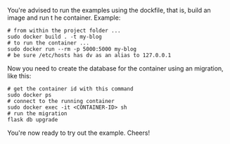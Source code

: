 You're advised to run the examples using the dockfile, that is,
build an image and run t he container. Example:

```
# from within the project folder ...
sudo docker build . -t my-blog
# to run the container ...
sudo docker run --rm -p 5000:5000 my-blog
# be sure /etc/hosts has dv as an alias to 127.0.0.1
```

Now you need to create the database for the container
using an migration, like this:

```
# get the container id with this command
sudo docker ps
# connect to the running container
sudo docker exec -it <CONTAINER-ID> sh
# run the migration
flask db upgrade
```

You're now ready to try out the example. Cheers!